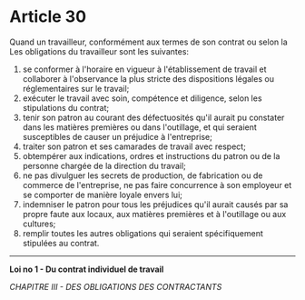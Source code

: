 # Article 30
Quand un travailleur, conformément aux termes de son contrat ou selon la
Les obligations du travailleur sont les suivantes:
1. se conformer à l'horaire en vigueur à l'établissement de travail et collaborer à
l'observance la plus stricte des dispositions légales ou réglementaires sur le travail;
2. exécuter le travail avec soin, compétence et diligence, selon les stipulations du
contrat;
3. tenir son patron au courant des défectuosités qu'il aurait pu constater dans les
matières premières ou dans l'outillage, et qui seraient susceptibles de causer un
préjudice à l'entreprise;
4. traiter son patron et ses camarades de travail avec respect;
5. obtempérer aux indications, ordres et instructions du patron ou de la personne
chargée de la direction du travail;
6. ne pas divulguer les secrets de production, de fabrication ou de commerce de
l'entreprise, ne pas faire concurrence à son employeur et se comporter de manière
loyale envers lui;
7. indemniser le patron pour tous les préjudices qu'il aurait causés par sa propre faute
aux locaux, aux matières premières et à l'outillage ou aux cultures;
8. remplir toutes les autres obligations qui seraient spécifiquement stipulées au
contrat.
***
**Loi no 1 - Du contrat individuel de travail**

*CHAPITRE III - DES OBLIGATIONS DES CONTRACTANTS*